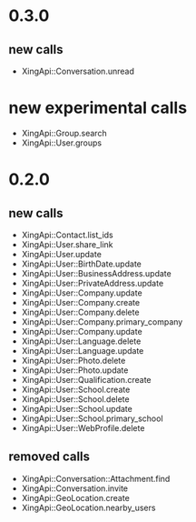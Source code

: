 # 0.3.0

## new calls
* XingApi::Conversation.unread

# new experimental calls
* XingApi::Group.search
* XingApi::User.groups

# 0.2.0

## new calls
* XingApi::Contact.list_ids
* XingApi::User.share_link
* XingApi::User.update
* XingApi::User::BirthDate.update
* XingApi::User::BusinessAddress.update
* XingApi::User::PrivateAddress.update
* XingApi::User::Company.update
* XingApi::User::Company.create
* XingApi::User::Company.delete
* XingApi::User::Company.primary_company
* XingApi::User::Company.update
* XingApi::User::Language.delete
* XingApi::User::Language.update
* XingApi::User::Photo.delete
* XingApi::User::Photo.update
* XingApi::User::Qualification.create
* XingApi::User::School.create
* XingApi::User::School.delete
* XingApi::User::School.update
* XingApi::User::School.primary_school
* XingApi::User::WebProfile.delete

## removed calls
* XingApi::Conversation::Attachment.find
* XingApi::Conversation.invite
* XingApi::GeoLocation.create
* XingApi::GeoLocation.nearby_users
